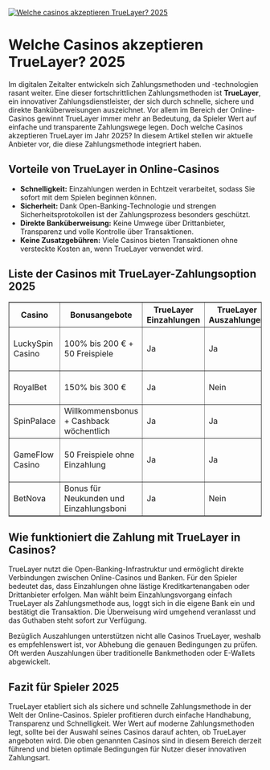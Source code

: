 [![Welche casinos akzeptieren TrueLayer? 2025](https://123-caf.pages.dev/gitsignup.png)](https://vrmoo.ru/Bt82HjjY)

<h1>Welche Casinos akzeptieren TrueLayer? 2025</h1>  <p>Im digitalen Zeitalter entwickeln sich Zahlungsmethoden und -technologien rasant weiter. Eine dieser fortschrittlichen Zahlungsmethoden ist <strong>TrueLayer</strong>, ein innovativer Zahlungsdienstleister, der sich durch schnelle, sichere und direkte Banküberweisungen auszeichnet. Vor allem im Bereich der Online-Casinos gewinnt TrueLayer immer mehr an Bedeutung, da Spieler Wert auf einfache und transparente Zahlungswege legen. Doch welche Casinos akzeptieren TrueLayer im Jahr 2025? In diesem Artikel stellen wir aktuelle Anbieter vor, die diese Zahlungsmethode integriert haben.</p>  <h2>Vorteile von TrueLayer in Online-Casinos</h2>  <ul>   <li><strong>Schnelligkeit:</strong> Einzahlungen werden in Echtzeit verarbeitet, sodass Sie sofort mit dem Spielen beginnen können.</li>   <li><strong>Sicherheit:</strong> Dank Open-Banking-Technologie und strengen Sicherheitsprotokollen ist der Zahlungsprozess besonders geschützt.</li>   <li><strong>Direkte Banküberweisung:</strong> Keine Umwege über Drittanbieter, Transparenz und volle Kontrolle über Transaktionen.</li>   <li><strong>Keine Zusatzgebühren:</strong> Viele Casinos bieten Transaktionen ohne versteckte Kosten an, wenn TrueLayer verwendet wird.</li> </ul>  <h2>Liste der Casinos mit TrueLayer-Zahlungsoption 2025</h2>  <table border="1" cellpadding="5" cellspacing="0" style="border-collapse: collapse; width: 100%;">   <thead>     <tr>       <th>Casino</th>       <th>Bonusangebote</th>       <th>TrueLayer Einzahlungen</th>       <th>TrueLayer Auszahlungen</th>       <th>Besondere Merkmale</th>     </tr>   </thead>   <tbody>     <tr>       <td>LuckySpin Casino</td>       <td>100% bis 200 € + 50 Freispiele</td>       <td>Ja</td>       <td>Ja</td>       <td>Breite Spielauswahl, Mobile App verfügbar</td>     </tr>     <tr>       <td>RoyalBet</td>       <td>150% bis 300 €</td>       <td>Ja</td>       <td>Nein</td>       <td>Hohe Auszahlungsraten, Live Dealer Spiele</td>     </tr>     <tr>       <td>SpinPalace</td>       <td>Willkommensbonus + Cashback wöchentlich</td>       <td>Ja</td>       <td>Ja</td>       <td>Sehr schnelle Auszahlungen, VIP-Programm</td>     </tr>     <tr>       <td>GameFlow Casino</td>       <td>50 Freispiele ohne Einzahlung</td>       <td>Ja</td>       <td>Ja</td>       <td>Innovatives Interface, Multilingual Support</td>     </tr>     <tr>       <td>BetNova</td>       <td>Bonus für Neukunden und Einzahlungsboni</td>       <td>Ja</td>       <td>Nein</td>       <td>Starke Fokus auf eSports und Wettoptionen</td>     </tr>   </tbody> </table>  <h2>Wie funktioniert die Zahlung mit TrueLayer in Casinos?</h2>  <p>TrueLayer nutzt die Open-Banking-Infrastruktur und ermöglicht direkte Verbindungen zwischen Online-Casinos und Banken. Für den Spieler bedeutet das, dass Einzahlungen ohne lästige Kreditkartenangaben oder Drittanbieter erfolgen. Man wählt beim Einzahlungsvorgang einfach TrueLayer als Zahlungsmethode aus, loggt sich in die eigene Bank ein und bestätigt die Transaktion. Die Überweisung wird umgehend veranlasst und das Guthaben steht sofort zur Verfügung.</p>  <p>Bezüglich Auszahlungen unterstützen nicht alle Casinos TrueLayer, weshalb es empfehlenswert ist, vor Abhebung die genauen Bedingungen zu prüfen. Oft werden Auszahlungen über traditionelle Bankmethoden oder E-Wallets abgewickelt.</p>  <h2>Fazit für Spieler 2025</h2>  <p>TrueLayer etabliert sich als sichere und schnelle Zahlungsmethode in der Welt der Online-Casinos. Spieler profitieren durch einfache Handhabung, Transparenz und Schnelligkeit. Wer Wert auf moderne Zahlungsmethoden legt, sollte bei der Auswahl seines Casinos darauf achten, ob TrueLayer angeboten wird. Die oben genannten Casinos sind in diesem Bereich derzeit führend und bieten optimale Bedingungen für Nutzer dieser innovativen Zahlungsart.</p>